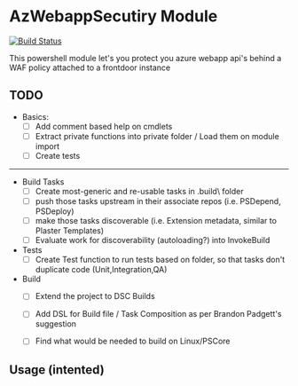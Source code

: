 # AzWebappSecutiry Module

[![Build Status](https://dev.azure.com/joao-rosa/AzWebappSecurity/_apis/build/status/JoeBigToe.AzWebappSecurity?branchName=master)](https://dev.azure.com/joao-rosa/AzWebappSecurity/_build/latest?definitionId=1&branchName=master)

This powershell module let's you protect you azure webapp api's behind a WAF policy attached to a frontdoor instance

## TODO
- Basics:
    - [ ] Add comment based help on cmdlets
    - [ ] Extract private functions into private folder / Load them on module import
    - [ ] Create tests

---------------
- Build Tasks
    - [ ] Create most-generic and re-usable tasks in \.build\ folder
    - [ ] push those tasks upstream in their associate repos (i.e. PSDepend, PSDeploy)
    - [ ] make those tasks discoverable (i.e. Extension metadata, similar to Plaster Templates)
    - [ ] Evaluate work for discoverability (autoloading?) into InvokeBuild

- Tests
    - [ ] Create Test function to run tests based on folder, so that tasks don't duplicate code (Unit,Integration,QA)

- Build
    - [ ] Extend the project to DSC Builds
    - [ ] Add DSL for Build file / Task Composition as per Brandon Padgett's suggestion
    - [ ] Find what would be needed to build on Linux/PSCore


## Usage (intented)

